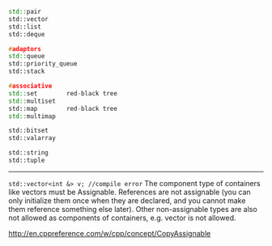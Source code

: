 ```c++
std::pair
std::vector
std::list
std::deque

#adaptors
std::queue
std::priority_queue
std::stack

#associative
std::set		red-black tree
std::multiset
std::map		red-black tree
std::multimap

std::bitset
std::valarray

std::string
std::tuple
```

---

`std::vector<int &> v; //compile error`
The component type of containers like vectors must be Assignable.
References are not assignable (you can only initialize them once when they are declared,
and you cannot make them reference something else later). Other non-assignable types are also
not allowed as components of containers, e.g. vector<const int> is not allowed.

http://en.cppreference.com/w/cpp/concept/CopyAssignable
